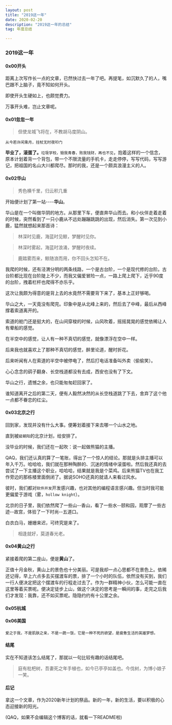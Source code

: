 ```yaml
---
layout: post
title: "2019这一年"
date: 2020-02-20
description: "2019这一年的总结"
tag: 年度总结

---
```



### 2019这一年

#### 0x00开头

距离上次写作长一点的文章，已然快过去一年了吧。再提笔，如沉默久了的人，嘴巴跟不上脑子，竟不知如何开头。

即使开头生硬如上，也颇觉费力。

万事开头难，岂止文章呢。

#### 0x01忽忽一年

> 但使龙城飞将在，不教胡马度阴山。

`从今若许闲乘月，拄杖无时夜叩门`

 **毕业了，滚蛋了。**`垃圾学校，毁我青春，败我钱财，再也不见`，抱着这样的一个信念， 原本计划着背一个背包，带一个不限流量的手机卡，走走停停，写写代码，写写游记，把祖国的名山大川都爬尽。那时的我，还是一个颇具浪漫主义的人。

#### 0x02华山

> 秀色横千里，归云积几重

开始便计划了第一站----**华山**。

华山是在一个叫做华阴的地方。从那里下车，便直奔华山而去。和小伙伴走着走着的时候，突然看到了一只小鹿从不远处蹦蹦跳跳的出现，然后消失。第一次见到小鹿，猛然就想起来那首诗：

> 林深时见鹿，海蓝时见鲸，梦醒时见你。

> 林深时雾起，海蓝时浪涌，梦醒时夜续。

> 鹿踏雾而来，鲸随浪而用，你不回头怎知不在。

我爬的时候，还有泾渭分明的两条线路，一个是古台阶，一个是现代修的台阶。古台阶都比现在台阶陡上不少，而我又偏爱冒险一点，一路上爬上爬下，近乎90度的台阶，拽着栏杆也爬得不亦乐乎。

这次让我颇为得意的是背上去的水竟然不需要背下来了，基本上正好够喝。

华山之大，一天竟没有爬完。印象中是从北峰上来的，然后去了中峰，最后从西峰撑着索道离开的。

索道的舱门还是挺大的，在山间穿梭的时候，山风吹着，摇摇晃晃的感觉依稀让人有晕船的感觉。

在半空中的感觉，让人有一种不真切的感觉，就像漂浮在空中一样。

后来我也就喜欢上了那种不真切的感觉，醉里论道，醒时折花。

后来听闻有人在索道的半空中被停电了，然后打电话准备叫外卖（偷偷笑）。

心心念念的鹞子翻身、长空栈道都没有去成，西安也没有了下文。

华山之行，遗憾之余，也只能匆匆赶回家了。

谁知道离开之后的第二天，便有人毅然决然的从长空栈道跳了下去，舍弃了这个他一点都不眷恋的红尘。

#### 0x03北京之行

回到家，发现并没有什么大事。便筹划着接下来去哪一个山水之地。

直到被`裴朝阳`的北京计划，给安排了。

没毕业的时候，我们还在一起吹：说一起做熊猫的主播。

QAQ，我们还认真的算了一笔账，得出了一个惊人的结论。那就是头排主播可以年入千万。哈哈哈，我们就在那种陶醉的、沉迷的情绪中滚蛋啦。然后我还真的去尝试了一下主播这个职业，哈哈哈，结果就是我是个菜鸡。后来熊猫TV也在我工作旁边的那栋楼里面倒闭了。据说SOHO还真的就请人来看过风水。

彼时，我们都对`软件开发`开发感兴趣，也对其他的编程语言感兴趣。但当时我可能更偏爱于游戏（雾，`hollow knight`）。

北京的日子里，我们依然爬了一些山--香山，看了一些水--颐和园，观摩了一些古迹--故宫，体验了一下时尚--五道口。

白衣白马，姗姗来迟，可终究是来了。

> 相逢就好，莫道春光老。

#### 0x04黄山之行

紧接着爬的第二座山，便是**黄山**了。

正值十月金秋，黄山上的景色也十分美丽。可是我却一点心思都不在景色上。依稀还记得，早上六点多去买摆渡车的票，排了一个小时的队伍，依然没有买到，我们一行人便决定把这个摆渡车的行程走过去了。作为一群精神小伙，怎么可能一直在这里等着买票呢。便决定徒步上山，做这个决定的思考是一瞬间的事，走完之后我们才发现：我靠，还不如买票呢。隐隐约约有十公里之余。

#### 0x05杭城

#### 0x06美国

`爱之于我，不是肌肤之亲，不是一蔬一饭，它是一种不死的欲望，是疲惫生活的英雄梦想。`

#### 结尾

实在不知道该怎么结尾了，那就以一句比较有趣的话结尾吧。

> 庭有枇杷树，吾妻死之年手植也，如今已亭亭如盖也。今伐树，为博小娘子一笑。



#### 后记

拿这一个文章，作为2020新年计划的祭品。新的一年，新的生活，要以积极的心态迎接新的阳光。

(QAQ，如果不会编辑这个博客的话，就看一下README啦)



